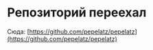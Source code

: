 # Репозиторий переехал

Сюда: [https://github.com/pepelatz/pepelatz](https://github.com/pepelatz/pepelatz)
